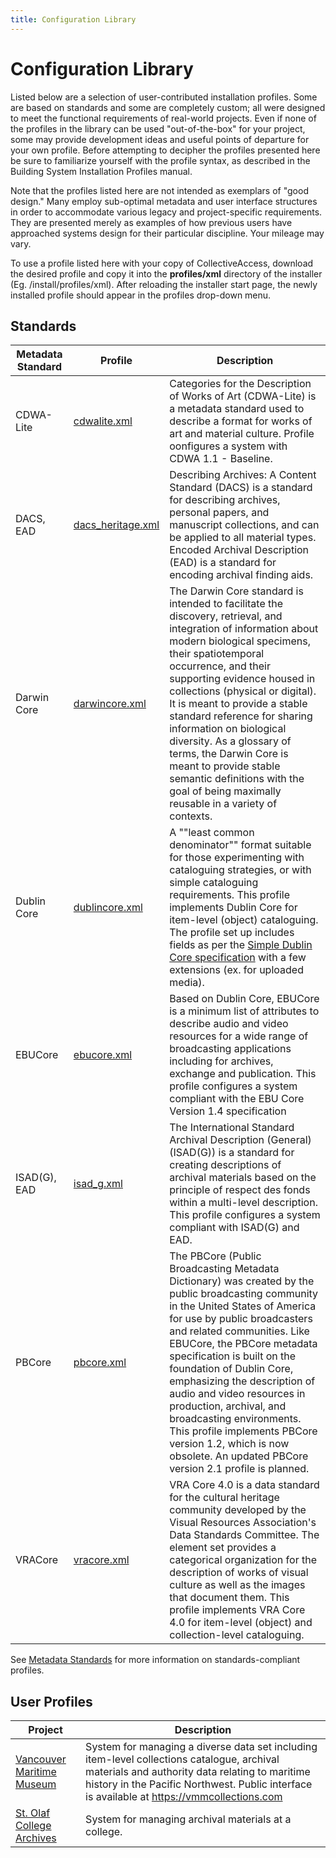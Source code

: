 ```yaml
---
title: Configuration Library
---
```


# Configuration Library

Listed below are a selection of user-contributed installation profiles.
Some are based on standards and some are completely custom; all were
designed to meet the functional requirements of real-world projects.
Even if none of the profiles in the library can be used
\"out-of-the-box\" for your project, some may provide development ideas
and useful points of departure for your own profile. Before attempting
to decipher the profiles presented here be sure to familiarize yourself
with the profile syntax, as described in the Building System
Installation Profiles manual.

Note that the profiles listed here are not intended as exemplars of
\"good design.\" Many employ sub-optimal metadata and user interface
structures in order to accommodate various legacy and project-specific
requirements. They are presented merely as examples of how previous
users have approached systems design for their particular discipline.
Your mileage may vary.

To use a profile listed here with your copy of CollectiveAccess,
download the desired profile and copy it into the **profiles/xml**
directory of the installer (Eg. /install/profiles/xml). After reloading
the installer start page, the newly installed profile should appear in
the profiles drop-down menu.

## Standards

| Metadata Standard| Profile | Description
|----|----|----|
|CDWA-Lite |[cdwalite.xml](https://github.com/collectiveaccess/InstallationProfiles/blob/main/xml/standards/cdwalite.xml)|Categories for the Description of Works of Art (CDWA-Lite) is a metadata standard used to describe a format for works of art and material culture. Profile oonfigures a system with CDWA 1.1 - Baseline.|                     
| DACS, EAD |[dacs_heritage.xml](https://github.com/collectiveaccess/InstallationProfiles/blob/main/xml/standards/dacs_heritage.xml) |Describing Archives: A Content Standard (DACS) is a standard for describing archives, personal papers, and manuscript collections, and can be applied to all material types. Encoded Archival Description (EAD) is a standard for encoding archival finding aids.|
|Darwin Core|[darwincore.xml](https://github.com/collectiveaccess/InstallationProfiles/blob/main/xml/standards/darwincore.xml)|The Darwin Core standard is intended to facilitate the discovery, retrieval, and integration of information about modern biological specimens, their spatiotemporal occurrence, and their supporting evidence housed in collections (physical or digital). It is meant to provide a stable standard reference for sharing information on biological diversity. As a glossary of terms, the Darwin Core is meant to provide stable semantic definitions with the goal of being maximally reusable in a variety of contexts.|
|Dublin Core|[dublincore.xml](https://github.com/collectiveaccess/InstallationProfiles/blob/main/xml/standards/dublincore.xml)|A \"\"least common denominator\"\" format suitable for those experimenting with cataloguing strategies, or with simple cataloguing requirements. This profile implements Dublin Core for item-level (object) cataloguing. The profile set up includes fields as per the [Simple Dublin Core specification](http://www.dublincore.org/documents/dces/) with a few extensions (ex. for uploaded media).|
|EBUCore|[ebucore.xml](https://github.com/collectiveaccess/InstallationProfiles/blob/main/xml/standards/ebucore.xml)| Based on Dublin Core, EBUCore is a minimum list of attributes to describe audio and video resources for a wide range of broadcasting applications including for archives, exchange and publication. This profile configures a system compliant with the EBU Core Version 1.4 specification|
|ISAD(G), EAD|[isad_g.xml](https://github.com/collectiveaccess/InstallationProfiles/blob/main/xml/standards/isad_g.xml) |The International Standard Archival Description (General) (ISAD(G)) is a standard for creating descriptions of archival materials based on the principle of respect des fonds within a multi-level description. This profile configures a system compliant with ISAD(G) and EAD.|
|PBCore|[pbcore.xml](https://github.com/collectiveaccess/InstallationProfiles/blob/main/xml/standards/pbcore.xml) |The PBCore (Public Broadcasting Metadata Dictionary) was created by the public broadcasting community in the United States of America for use by public broadcasters and related communities. Like EBUCore, the PBCore metadata specification is built on the foundation of Dublin Core, emphasizing the description of audio and video resources in production, archival, and broadcasting environments. This profile implements PBCore version 1.2, which is now obsolete. An updated PBCore version 2.1 profile is planned.|
|VRACore|[vracore.xml](https://github.com/collectiveaccess/InstallationProfiles/blob/main/xml/standards/vracore.xml)| VRA Core 4.0 is a data standard for the cultural heritage community developed by the Visual Resources Association\'s Data Standards Committee. The element set provides a categorical organization for the description of works of visual culture as well as the images that document them. This profile implements VRA Core 4.0 for item-level (object) and collection-level cataloguing.|

See [Metadata
Standards](user/dataModelling/profiles/MetadataStandards.html) for more
information on standards-compliant profiles.

## User Profiles

| Project | Description
|----|----|
| [Vancouver Maritime Museum](https://github.com/collectiveaccess/InstallationProfiles/blob/main/xml/user/vancouver_maritime_museum.xml)|System for managing a diverse data set including item-level collections catalogue, archival materials and authority data relating to maritime history in the Pacific Northwest. Public interface is available at https://vmmcollections.com
|[St. Olaf College Archives]( https://github.com/collectiveaccess/InstallationProfiles/blob/main/xml/user/st_olaf_college_archives.xml)|System for managing archival materials at a college.









